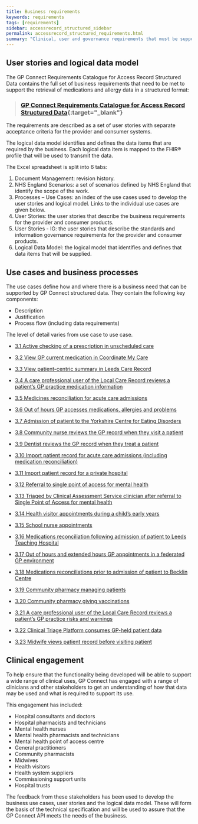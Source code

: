 ```yaml
---
title: Business requirements
keywords: requirements
tags: [requirements]
sidebar: accessrecord_structured_sidebar
permalink: accessrecord_structured_requirements.html
summary: "Clinical, user and governance requirements that must be supported by the solution"
---
```


## User stories and logical data model ##

The GP Connect Requirements Catalogue for Access Record Structured Data contains the full set of business requirements that need to be met to support the retrieval of medications and allergy data in a structured format:
>  ### [GP Connect Requirements Catalogue for Access Record Structured Data](pages/accessrecord_structured/GP%20Connect%20Req%20Cat%20-%20Access%20Record%20Structured%20Data%20v1.0.xlsx){:target="_blank"} ###


The requirements are described as a set of user stories with separate acceptance criteria for the provider and consumer systems.

The logical data model identifies and defines the data items that are required by the business. Each logical data item is mapped to the FHIR&reg; profile that will be used to transmit the data.

The Excel spreadsheet is split into 6 tabs:

1.	Document Management: revision history.
2.	NHS England Scenarios:	a set of scenarios defined by NHS England that identify the scope of the work.
3.	Processes – Use Cases:	an index of the use cases used to develop the user stories and logical model. Links to the individual use cases are given below.
4.	User Stories:	the user stories that describe the business requirements for the provider and consumer products.
5. User Stories - IG: the user stories that describe the standards and information governance requirements for the provider and consumer products.
6.	Logical Data Model:	the logical model that identifies and defines that data items that will be supplied.

## Use cases and business processes ##

The use cases define how and where there is a business need that can be supported by GP Connect structured data. They contain the following key components:

 - Description
 - Justification
 - Process flow (including data requirements)

The level of detail varies from use case to use case.

 - [3.1	Active checking of a prescription in unscheduled care](accessrecord_usecase_3.1.html)

- [3.2	View GP current medication in Coordinate My Care](accessrecord_usecase_3.2.html)

- [3.3	View patient-centric summary in Leeds Care Record](accessrecord_usecase_3.3.html)

- [3.4	A care professional user of the Local Care Record reviews a patient’s GP practice medication information](accessrecord_usecase_3.4.html)

- [3.5	Medicines reconciliation for acute care admissions](accessrecord_usecase_3.5.html)

- [3.6	Out of hours GP accesses medications, allergies and problems](accessrecord_usecase_3.6.html)

- [3.7	Admission of patient to the Yorkshire Centre for Eating Disorders](accessrecord_usecase_3.7.html)

- [3.8	Community nurse reviews the GP record when they visit a patient](accessrecord_usecase_3.8.html)

- [3.9	Dentist reviews the GP record when they treat a patient](accessrecord_usecase_3.9.html)

- [3.10	Import patient record for acute care admissions (including medication reconciliation)](accessrecord_usecase_3.10.html)

- [3.11	Import patient record for a private hospital](accessrecord_usecase_3.11.html)

- [3.12	Referral to single point of access for mental health](accessrecord_usecase_3.12.html)

- [3.13	Triaged by Clinical Assessment Service clinician after referral to Single Point of Access for mental health](accessrecord_usecase_3.13.html)

- [3.14	Health visitor appointments during a child’s early years](accessrecord_usecase_3.14.html)

- [3.15	School nurse appointments](accessrecord_usecase_3.15.html)

- [3.16	Medications reconciliation following admission of patient to Leeds Teaching Hospital](accessrecord_usecase_3.16.html)

- [3.17	Out of hours and extended hours GP appointments in a federated GP environment](accessrecord_usecase_3.17.html)

- [3.18	Medications reconciliations prior to admission of patient to Becklin Centre](accessrecord_usecase_3.18.html)

- [3.19	Community pharmacy managing patients](accessrecord_usecase_3.19.html)

- [3.20	Community pharmacy giving vaccinations](accessrecord_usecase_3.20.html)

- [3.21	A care professional user of the Local Care Record reviews a patient’s GP practice risks and warnings](accessrecord_usecase_3.21.html)

- [3.22	Clinical Triage Platform consumes GP-held patient data](accessrecord_usecase_3.22.html)

- [3.23 Midwife views patient record before visiting patient](accessrecord_usecase_3.23.html)

## Clinical engagement ##

To help ensure that the functionality being developed will be able to support a wide range of clinical uses, GP Connect has engaged with a range of clinicians and other stakeholders to get an understanding of how that data may be used and what is required to support its use.

This engagement has included:

 - Hospital consultants and doctors
 - Hospital pharmacists and technicians
 - Mental health nurses
 - Mental health pharmacists and technicians
 - Mental health point of access centre
 - General practitioners
 - Community pharmacists
 - Midwives
 - Health visitors
 - Health system suppliers
 - Commissioning support units
 - Hospital trusts

The feedback from these stakeholders has been used to develop the business use cases, user stories and the logical data model. These will form the basis of the technical specification and will be used to assure that the GP Connect API meets the needs of the business.

